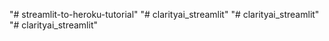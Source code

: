 "# streamlit-to-heroku-tutorial" 
"# clarityai_streamlit" 
"# clarityai_streamlit" 
"# clarityai_streamlit" 
